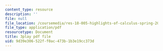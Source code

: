 ```yaml
---
content_type: resource
description: ''
file: null
file_location: /coursemedia/res-18-005-highlights-of-calculus-spring-2010/9d39e306522ff0ac473b1b3e19cc373d_X9t-u87df3o.pdf
file_type: application/pdf
resourcetype: Document
title: 3play pdf file
uid: 9d39e306-522f-f0ac-473b-1b3e19cc373d
---
```

